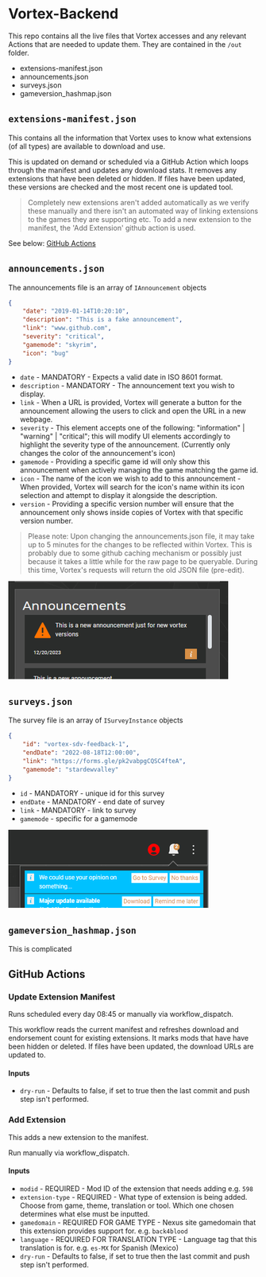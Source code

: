# Vortex-Backend

This repo contains all the live files that Vortex accesses and any relevant Actions that are needed to update them. They are contained in the `/out` folder.

- extensions-manifest.json
- announcements.json
- surveys.json
- gameversion_hashmap.json

## `extensions-manifest.json`

This contains all the information that Vortex uses to know what extensions (of all types) are available to download and use.

This is updated on demand or scheduled via a GitHub Action which loops through the manifest and updates any download stats. It removes any extensions that have been deleted or hidden. If files have been updated, these versions are checked and the most recent one is updated tool.

> Completely new extensions aren't added automatically as we verify these manually and there isn't an automated way of linking extensions to the games they are supporting etc. To add a new extension to the manifest, the 'Add Extension' github action is used.

See below: [GitHub Actions](#github-actions)

## `announcements.json`

The announcements file is an array of `IAnnouncement` objects

```json
{ 
    "date": "2019-01-14T10:20:10", 
    "description": "This is a fake announcement", 
    "link": "www.github.com", 
    "severity": "critical", 
    "gamemode": "skyrim", 
    "icon": "bug" 
}
```

- `date` - MANDATORY - Expects a valid date in ISO 8601 format.
- `description` - MANDATORY - The announcement text you wish to display.
- `link` - When a URL is provided, Vortex will generate a button for the announcement allowing the users to click and open the URL in a new webpage.
- `severity` - This element accepts one of the following: "information" | "warning" | "critical"; this will modify UI elements accordingly to highlight the severity type of the announcement. (Currently only changes the color of the announcement's icon)
- `gamemode` - Providing a specific game id will only show this announcement when actively managing the game matching the game id.
- `icon` - The name of the icon we wish to add to this announcement - When provided, Vortex will search for the icon's name within its icon selection and attempt to display it alongside the description.
- `version` - Providing a specific version number will ensure that the announcement only shows inside copies of Vortex with that specific version number.


> Please note: Upon changing the announcements.json file, it may take up to 5 minutes for the changes to be reflected within Vortex. This is probably due to some github caching mechanism or possibly just because it takes a little while for the raw page to be queryable. During this time, Vortex's requests will return the old JSON file (pre-edit).

![Alt text](</assets/announcements.png>)

## `surveys.json`

The survey file is an array of `ISurveyInstance` objects

```json
{
	"id": "vortex-sdv-feedback-1",
	"endDate": "2022-08-18T12:00:00",
	"link": "https://forms.gle/pk2vabpgCQSC4fteA",
	"gamemode": "stardewvalley"
}
```

- `id` - MANDATORY - unique id for this survey
- `endDate` - MANDATORY - end date of survey
- `link` - MANDATORY - link to survey
- `gamemode` - specific for a gamemode

![Alt text](assets/surveys.png)

## `gameversion_hashmap.json`

This is complicated



## GitHub Actions

### Update Extension Manifest

Runs scheduled every day 08:45 or manually via workflow_dispatch.

This workflow reads the current manifest and refreshes download and endorsement count for existing extensions. It marks mods that have have been hidden or deleted. If files have been updated, the download URLs are updated to.

#### Inputs

- `dry-run` - Defaults to false, if set to true then the last commit and push step isn't performed.

### Add Extension

This adds a new extension to the manifest.

Run manually via workflow_dispatch.

#### Inputs

- `modid` - REQUIRED - Mod ID of the extension that needs adding e.g. `598`
- `extension-type` - REQUIRED - What type of extension is being added. Choose from game, theme, translation or tool. Which one chosen determines what else must be inputted.
- `gamedomain` - REQUIRED FOR GAME TYPE - Nexus site gamedomain that this extension provides support for. e.g. `back4blood`
- `language` - REQUIRED FOR TRANSLATION TYPE - Language tag that this translation is for. e.g. `es-MX` for Spanish (Mexico)
- `dry-run` - Defaults to false, if set to true then the last commit and push step isn't performed.
